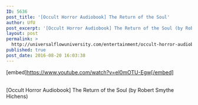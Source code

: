 ```yaml
---
ID: 5636
post_title: '[Occult Horror Audiobook] The Return of the Soul'
author: UfU
post_excerpt: '[Occult Horror Audiobook] The Return of the Soul (by Robert Smythe Hichens)'
layout: post
permalink: >
  http://universalflowuniversity.com/entertainment/occult-horror-audiobook-the-return-of-the-soul/
published: true
post_date: 2016-08-20 16:03:38
---
```

[embed]https://www.youtube.com/watch?v=el0mOTU-Egw[/embed]</br></br>
<p>[Occult Horror Audiobook] The Return of the Soul (by Robert Smythe Hichens)</p>